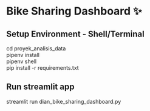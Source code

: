 # Bike Sharing Dashboard ✨
## Setup Environment - Shell/Terminal
cd proyek_analisis_data\
pipenv install\
pipenv shell\
pip install -r requirements.txt

## Run streamlit app
streamlit run dian_bike_sharing_dashboard.py
